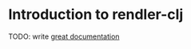 # Introduction to rendler-clj

TODO: write [great documentation](http://jacobian.org/writing/what-to-write/)
